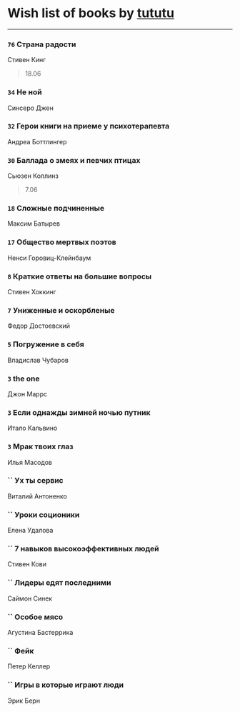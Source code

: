 # Wish list of books by [tututu](http://vk.com/id135685382)
---

### `76` Страна радости
Стивен Кинг
> 18.06

### `34` Не ной
Синсеро Джен

### `32` Герои книги на приеме у психотерапевта
Андреа Боттлингер

### `30` Баллада о змеях и певчих птицах
Сьюзен Коллинз
> 7.06

### `18` Сложные подчиненные
Максим Батырев

### `17` Общество мертвых поэтов
Ненси Горовиц-Клейнбаум

### `8` Краткие ответы на большие вопросы
Стивен Хоккинг

### `7` Униженные и оскорбленые
Федор Достоевский

### `5` Погружение в себя
Владислав Чубаров

### `3` the one
Джон Маррс

### `3` Если однажды зимней ночью путник
Итало Кальвино

### `3` Мрак твоих глаз
Илья Масодов

### `` Ух ты сервис
Виталий Антоненко

### `` Уроки соционики
Елена Удалова

### `` 7 навыков высокоэффективных людей
Стивен Кови

### `` Лидеры едят последними
Саймон Синек

### `` Особое мясо
Агустина Бастеррика

### `` Фейк
Петер Келлер

### `` Игры в которые играют люди
Эрик Берн

